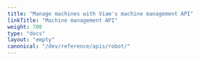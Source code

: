 ```yaml
---
title: "Manage machines with Viam's machine management API"
linkTitle: "Machine management API"
weight: 700
type: "docs"
layout: "empty"
canonical: "/dev/reference/apis/robot/"
---
```

